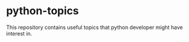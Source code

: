# python-topics
This repository contains useful topics that python developer might have interest in.
